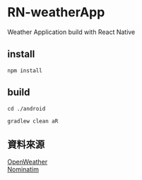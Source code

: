# RN-weatherApp

Weather Application build with React Native

## install

`npm install`

## build

`cd ./android`

`gradlew clean aR`

## 資料來源

[OpenWeather](https://openweathermap.org/)  
[Nominatim](https://nominatim.org/)

